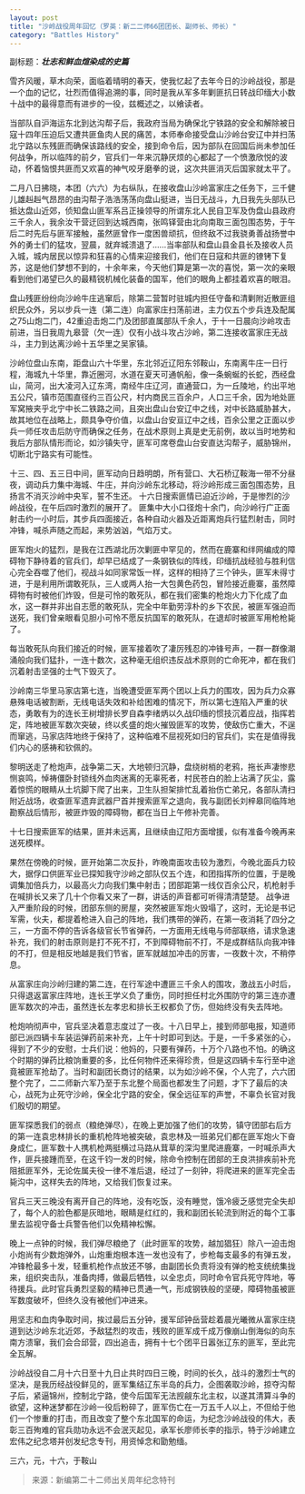 ```yaml
---
layout: post
title: "沙岭战役周年回忆（罗英：新二二师66团团长、副师长、师长）"
category: "Battles History"
---
```


副标题：***壮志和鲜血煊染成的史篇***

雪齐风暖，草木向荣，面临着晴明的春天，使我忆起了去年今日的沙岭战役，那是一个血的记忆，壮烈而值得追溯的事，同时是我从军多年剿匪抗日转战印缅大小数十战中的最得意而有进步的一役，兹概述之，以飨读者。

当部队自沪海运东北到达沟帮子后，我政府当局为确保北宁铁路的安全和解除被日寇十四年压迫后又遭共匪鱼肉人民的痛苦，本师奉命接受盘山沙岭台安辽中并扫荡北宁路以东残匪而确保该路线的安全，接到命令后，因为部队在回国后尚未参加任何战争，所以临阵的前夕，官兵们一年来沉静厌烦的心都起了一个愤激欣悦的波动，怀着恼恨共匪而又欢喜的神气咬牙磨拳的说，这次共匪消灭后国家就太平了。

二月八日拂晓，本团（六六）为右纵队，在接收盘山沙岭富家庄之任务下，三千健儿雄赳赳气昂昂的由沟帮子浩浩荡荡向盘山挺进，当日无战斗，九日我先头部队已抵达盘山近郊，侦知盘山匪军系吕正操领导的所谓东北人民自卫军及伪盘山县政府三千余人，我余汝干营迂回到达城西南，张鸣铎营由北向南取三面包围态势，于午后二时先后与匪军接触，虽然匪曾作一度困兽顽抗，但终敌不过我骁勇善战扬誉中外的勇士们的猛攻，翌晨，就弃城溃退了......当率部队和盘山县金县长及接收人员入城，城内居民以惊异和狂喜的心情来迎接我们，他们在日寇和共匪的镣铐下复苏，这是他们梦想不到的，十余年来，今天他们算是第一次的喜悦，第一次的亲眼看到他们渴望已久的最精锐机械化装备的国军，他们的眼角上都挂着欢喜的眼泪。

盘山残匪纷纷向沙岭牛庄逃窜后，除第二营暂时驻城内担任守备和清剿附近散匪组织民众外，另以步兵一连（第二连）向富家庄扫荡前进，主力仅五个步兵连及配属之75山炮二门，42重迫击炮二门及团部直属部队千余人，于十一日晨向沙岭攻击前进，当日我周九皋营（欠一连）仅有小战斗攻占沙岭，第二连接收富家庄无战斗，主力到达离沙岭十五华里之吴家镇。

沙岭位盘山东南，距盘山六十华里，东北邻近辽阳东邻鞍山，东南离牛庄一日行程，海城九十华里，靠近圈河，水道在夏天可通帆船，像一条蜿蜒的长蛇，西经盘山，简河，出大凌河入辽东湾，南经牛庄辽河，直通营口，为一丘陵地，约出平地五公尺，镇市范围直径约三百公尺，村内商民三百余户，人口三千余，因为地处匪军窝掖夹乎北宁中长二铁路之间，且突出盘山台安辽中之线，对中长路威胁甚大，故其地位在战略上，颇具争夺价值，以盘山台安亘辽中之线，百余公里之正面以步兵一师任攻击后防守而确保之任务，在战术原则上真是史无前例，故以当时地势和我后方部队情形而论，如沙镇失守，匪军可席卷盘山台安直达沟帮子，威胁锦州，切断北宁路实有可能性。

十三、四、五三日中间，匪军动向日趋明朗，所有营口、大石桥辽鞍海一带不分昼夜，调动兵力集中海城、牛庄，并向沙岭东北移动，将沙岭形成三面包围态势，且扬言不消灭沙岭中央军，誓不生还。 十六日搜索匪情已迫近沙岭，于是惨烈的沙岭战役，在午后四时激烈的展开了。 匪集中大小口径炮十余门，向沙岭行广正面射击约一小时后，其步兵四面接近，各种自动火器及近距离炮兵行猛烈射击，同时冲锋，喊杀声随之而起，来势汹汹，气焰万丈。

匪军炮火的猛烈，是我在江西湖北历次剿匪中罕见的，然而在鹿寨和绊网编成的障碍物下静待着的官兵们，却早已结成了一条钢铁似的阵线，印缅抗战经验与胜利信心完全吞噬了他们，视战斗如同家常饭一样，这样的相持了三个钟头，匪军未得寸进，于是利用所谓敢死队，三人或两人抬一大包黄色药包，冒险接近鹿寨，虽然障碍物有时被他们炸毁，但是可怜的敢死队，都在我们密集的枪炮火力下化成了血水，这一群并非出自志愿的敢死队，完全中年勤劳淳朴的乡下农民，被匪军强迫而送死，我们曾亲眼看见胆小可怜不愿反抗国军的敢死队，在退却时被匪军用枪枪毙了。

每当敢死队向我们接近的时候，匪军接着吹了凄厉残忍的冲锋号声，一群一群像潮涌般向我们猛扑，一连十数次，这种毫无组织违反战术原则的亡命死冲，都在我们沉着射击坚强的士气下毁灭了。

沙岭南三华里马家店第七连，当晚遭受匪军两个团以上兵力的围攻，因为兵力众寡悬殊电话被割断，无线电话失效和补给困难的情况下，所以第七连陷入严重的状态，勇敢有为的连长王树增排长罗自森李绪炳以久战印缅的惯技沉着应战，指挥若定，阵地被匪军数次突破，终以炙盛的炮火摧毁匪军的攻势，使敌伤亡重大，不逞而窜逃，马家店阵地终于保持了，这种临难不屈视死如归的官兵们，实在是值得我们内心的感祷和钦佩的。

黎明送走了枪炮声，战争第二天，大地顿归沉静，盘绕树梢的老鸦，拖长声凄惨悲恻哀鸣，悼祷僵卧封锁线外血肉迷离的无辜死者，村民苍白的脸上沾满了灰尘，露着惊慌的眼睛从土坑脚下爬了出来，卫生队担架排忙乱着抬伤亡弟兄，各部队清扫附近战场，收查匪军遗弃武器尸首并搜索匪军之退向，我与副团长刘梓皋同临阵地勘察战后情形，被匪炸毁的障碍物，都在当日上午修补完善。

十七日搜索匪军的结果，匪并未远离，且继续由辽阳方面增援，似有准备今晚再来送死模样。

果然在傍晚的时候，匪开始第二次反扑，昨晚南面攻击较为激烈，今晚北面兵力较大，据俘口供匪军业已探知我守沙岭之部队仅五个连，和团指挥所的位置，于是晚调集加倍兵力，以最高火力向我们集中射击；团部距第一线仅百余公尺，机枪射手在喊排长又来了几十个你看又来了一群，讲话的声音都可听得清清楚楚。 战争进入严重阶段的时候，团部东侧的房屋，突然被匪军炮火毁塌了，这时，无论是书记军需，伙夫，都提着枪进入自己的阵地，我们携带的弹药，在第一夜消耗了四分之三，一方面不停的告诉各级官长节省弹药，一方面用无线电与师部联络，请求急速补充，我们的射击原则是打不死不打，不到障碍物前不打，不是成群结队向我冲锋的不打，但是相反地越是我们节省，匪军就越加冲击的厉害，一夜数十次，不稍停息。

从富家庄向沙岭归建的第二连，在行军途中遭匪三千余人的围攻，激战五小时后，只得退返富家庄阵地，连长王学义负了重伤，同时担任村北外围防守的第三连亦遭匪军数次的冲击，虽然连长左孝忠和排长王权都负了伤，但始终没有失去阵地。

枪炮响彻声中，官兵坚决着意志度过了一夜。十八日早上，接到师部电报，知道师部已派四辆卡车装运弹药前来补充，上午十时即可到达。于是，一千多紧张的心，得到了不少的安慰，士兵们说：他妈的，只要有弹药，十万个八路也不怕。的确这个时期的弹药比粮饷重要的多，比任何物件还来得珍贵，但是这四辆卡车行至中途竟被匪军抢劫了。当时和副团长商讨的结果，以为如沙岭不保，个人完了，六六团整个完了，二二师新六军乃至于东北整个局面也都发生了问题，才下了最后的决心，战死为止死守沙岭，保全北宁路的安全，保全远征军的声誉，不辜负长官对我们殷切的期望。

匪军探悉我们的弱点（粮绝弹尽），在晚上更加强了他们的攻势，镇守团部右后方的第一连袁忠林排长的重机枪阵地被突破，袁忠林及一班弟兄们都在匪军炮火下奋身成仁，匪军数十人携机枪两挺横过马路从茸草的深沟里爬进鹿寨，一时喊杀声大作，匪兵接踵而至，在这千钧一发的时候，除命令控制在团部的王良洪排疾前补充阻抵匪军外，无论佐属夫役一律不准后退，经过了一刻钟，将爬进来的匪军完全击毙沟中，这样失去的阵地，又给我们恢复过来。

官兵三天三晚没有离开自己的阵地，没有吃饭，没有睡觉，饿冷疲乏感觉完全失却了，每个人的脸色都是灰暗地，眼睛是红红的，我和副团长轮流到附近的每个工事里去监视守备士兵警告他们以免精神松懈。

晚上一点钟的时候，我们弹尽粮绝了（此时匪军的攻势，越加猖狂）除八一迫击炮小炮尚有少数炮弹外，山炮重炮根本连一发也没有了，步枪每支最多的有弹五发，冲锋枪最多十发，轻重机枪作点放还不够，由副团长负责将没有弹的枪支统统集拢来，组织突击队，准备肉搏，做最后牺牲，以全忠贞，同时命令官兵死守阵地，等待援兵。此时官兵勇烈坚毅的精神已贯通一气，形成钢铁般的坚硬，障碍物虽被匪军数度破坏，但终久没有被他们冲进来。

用坚志和血肉争取时间，挨过最后五分钟，援军邱钟岳营趁着晨光曦微从富家庄绕道到达沙岭东北近郊，予敌猛烈的攻击，残败的匪军成千成万像崩山倒海似的向东南方溃窜，我们会合邱营，四出追击，拥有十七个团平日嚣张辽东的匪军，至此完全瓦解。

沙岭战役自二月十六日至十九日止共时四日三晚，时间的长久，战斗的激烈士气的坚决，是我历经战役鲜见的，匪军集结辽东半岛的兵力，企图袭取沙岭，掠夺沟帮子后，紧逼锦州，控制北宁路，使今后国军无法觊觎东北主权，以遂其清算斗争的欲望，这种迷梦都在沙岭一役后粉碎了，匪军伤亡在一万五千人以上，不但给于他们一个惨重的打击，而且改变了整个东北国军的命运，为纪念沙岭战役的伟大，表彰三百殉难的官兵勋功永远不会泯灭起见，承军长廖师长李的指示，特于沙岭建立宏伟之纪念塔并创发纪念专刊，用资悼念和勖勉缅。

三六，元，十六，于鞍山


> 来源：新编第二十二师出关周年纪念特刊

